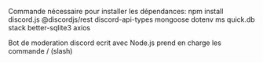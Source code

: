 Commande nécessaire pour installer les dépendances: 
npm install discord.js @discordjs/rest discord-api-types mongoose dotenv ms quick.db stack better-sqlite3 axios

Bot de moderation discord ecrit avec Node.js prend en charge les commande / (slash)
